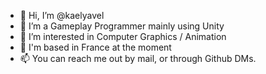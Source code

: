 - 👋 Hi, I’m @kaelyavel
- 🌱 I’m a Gameplay Programmer mainly using Unity
- 👀 I’m interested in Computer Graphics / Animation
- :round_pushpin:  I'm based in France at the moment
- 📫 You can reach me out by mail, or through Github DMs. 
<!---
kaelyavel/kaelyavel is a ✨ special ✨ repository because its `README.md` (this file) appears on your GitHub profile.
You can click the Preview link to take a look at your changes.
--->
